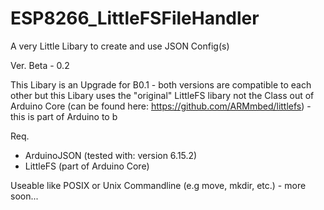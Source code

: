 # ESP8266_LittleFSFileHandler
A very Little Libary to create and use JSON Config(s)

Ver. Beta - 0.2

This Libary is an Upgrade for B0.1 - both versions are compatible to each other but this Libary uses the "original" LittleFS libary not the Class out of Arduino Core (can be found here: https://github.com/ARMmbed/littlefs) - this is part of Arduino to b

Req. 
  - ArduinoJSON (tested with: version 6.15.2)
  - LittleFS (part of Arduino Core)
  
 Useable like POSIX or Unix Commandline (e.g move, mkdir, etc.) - more soon...
